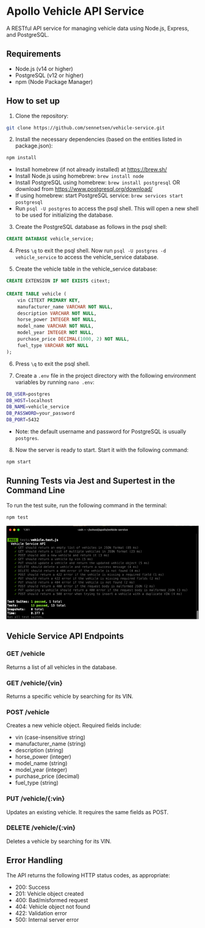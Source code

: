 # Apollo Vehicle API Service

A RESTful API service for managing vehicle data using Node.js, Express, and PostgreSQL.

## Requirements

- Node.js (v14 or higher)
- PostgreSQL (v12 or higher)
- npm (Node Package Manager)

## How to set up

1. Clone the repository:
```bash
git clone https://github.com/sennetsen/vehicle-service.git
```

2. Install the necessary dependencies (based on the entities listed in package.json):
```bash
npm install
```
- Install homebrew (if not already installed) at https://brew.sh/
- Install Node.js using homebrew: `brew install node`
- Install PostgreSQL using homebrew: `brew install postgresql` OR download from https://www.postgresql.org/download/
- If using homebrew: start PostgreSQL service: `brew services start postgresql`
- Run `psql -U postgres` to access the psql shell. This will open a new shell to be used for initializing the database.


3. Create the PostgreSQL database as follows in the psql shell:
```sql
CREATE DATABASE vehicle_service;
```

4. Press `\q` to exit the psql shell. Now run `psql -U postgres -d vehicle_service` to access the vehicle_service database.

5. Create the vehicle table in the vehicle_service database:
```sql
CREATE EXTENSION IF NOT EXISTS citext;

CREATE TABLE vehicle (
    vin CITEXT PRIMARY KEY,
    manufacturer_name VARCHAR NOT NULL,
    description VARCHAR NOT NULL,
    horse_power INTEGER NOT NULL,
    model_name VARCHAR NOT NULL,
    model_year INTEGER NOT NULL,
    purchase_price DECIMAL(1000, 2) NOT NULL,
    fuel_type VARCHAR NOT NULL
);
```

6. Press `\q` to exit the psql shell.

7. Create a `.env` file in the project directory with the following environment variables by running `nano .env`:
```bash
DB_USER=postgres
DB_HOST=localhost
DB_NAME=vehicle_service
DB_PASSWORD=your_password
DB_PORT=5432
```
- Note: the default username and password for PostgreSQL is usually `postgres`.


8. Now the server is ready to start. Start it with the following command:
```bash
npm start
```

## Running Tests via Jest and Supertest in the Command Line

To run the test suite, run the following command in the terminal:
```bash
npm test
```
![Test Suite](tests/test_list.png "Test Suite")



## Vehicle Service API Endpoints

### GET /vehicle
Returns a list of all vehicles in the database.

### GET /vehicle/{vin}
Returns a specific vehicle by searching for its VIN.

### POST /vehicle
Creates a new vehicle object. Required fields include:
- vin (case-insensitive string)
- manufacturer_name (string)
- description (string)
- horse_power (integer)
- model_name (string)
- model_year (integer)
- purchase_price (decimal)
- fuel_type (string)

### PUT /vehicle/{:vin}
Updates an existing vehicle. It requires the same fields as POST.

### DELETE /vehicle/{:vin}
Deletes a vehicle by searching for its VIN.

## Error Handling

The API returns the following HTTP status codes, as appropriate:
- 200: Success
- 201: Vehicle object created
- 400: Bad/misformed request
- 404: Vehicle object not found
- 422: Validation error
- 500: Internal server error
